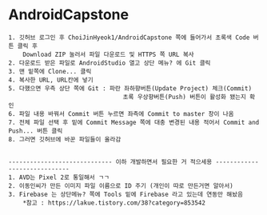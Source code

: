 # AndroidCapstone
    1. 깃허브 로그인 후 ChoiJinHyeok1/AndroidCapstone 쪽에 들어가서 초록색 Code 버튼 클릭 후 
        Download ZIP 눌러서 파일 다운로드 및 HTTPS 쪽 URL 복사 
    2. 다운로드 받은 파일로 AndroidStudio 열고 상단 메뉴? 에 Git 클릭
    3. 맨 밑쪽에 Clone... 클릭
    4. 복사한 URL, URL칸에 넣기
    5. 다했으면 우측 상단 쪽에 Git : 파란 좌하향버튼(Update Project) 체크(Commit)
                                    초록 우상향버튼(Push) 버튼이 활성화 됐는지 확인 
    6. 파일 내용 바꿔서 Commit 버튼 누르면 좌측에 Commit to master 창이 나옴
    7. 전체 파일 선택 후 밑에 Commit Message 쪽에 대충 변경된 내용 적어서 Commit and Push... 버튼 클릭
    8. 그러면 깃허브에 바꾼 파일들이 올라감


    ----------------------------- 이하 개발하면서 필요한 거 적으세용 ----------------------------- 
    1. AVD는 Pixel 2로 통일해서 ㄱㄱ 
    2. 이동인씨가 만든 이미지 파일 이름으로 ID 주기 (개인이 따로 만든거면 알아서)
    3. Firebase 는 상단메뉴? 쪽에 Tools 밑에 Firebase 라고 있는데 연동만 해놨음
        *참고 : https://lakue.tistory.com/38?category=853542